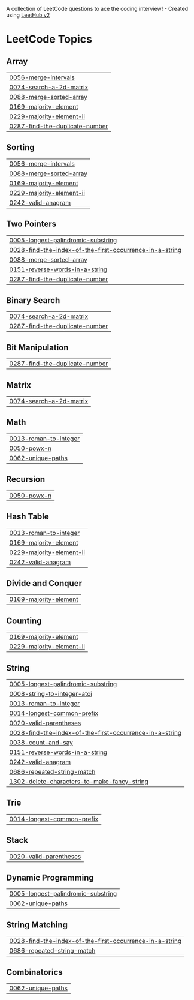 A collection of LeetCode questions to ace the coding interview! - Created using [LeetHub v2](https://github.com/arunbhardwaj/LeetHub-2.0)
<!---LeetCode Topics Start-->
# LeetCode Topics
## Array
|  |
| ------- |
| [0056-merge-intervals](https://github.com/GurpreetKooner/LeetCode/tree/master/0056-merge-intervals) |
| [0074-search-a-2d-matrix](https://github.com/GurpreetKooner/LeetCode/tree/master/0074-search-a-2d-matrix) |
| [0088-merge-sorted-array](https://github.com/GurpreetKooner/LeetCode/tree/master/0088-merge-sorted-array) |
| [0169-majority-element](https://github.com/GurpreetKooner/LeetCode/tree/master/0169-majority-element) |
| [0229-majority-element-ii](https://github.com/GurpreetKooner/LeetCode/tree/master/0229-majority-element-ii) |
| [0287-find-the-duplicate-number](https://github.com/GurpreetKooner/LeetCode/tree/master/0287-find-the-duplicate-number) |
## Sorting
|  |
| ------- |
| [0056-merge-intervals](https://github.com/GurpreetKooner/LeetCode/tree/master/0056-merge-intervals) |
| [0088-merge-sorted-array](https://github.com/GurpreetKooner/LeetCode/tree/master/0088-merge-sorted-array) |
| [0169-majority-element](https://github.com/GurpreetKooner/LeetCode/tree/master/0169-majority-element) |
| [0229-majority-element-ii](https://github.com/GurpreetKooner/LeetCode/tree/master/0229-majority-element-ii) |
| [0242-valid-anagram](https://github.com/GurpreetKooner/LeetCode/tree/master/0242-valid-anagram) |
## Two Pointers
|  |
| ------- |
| [0005-longest-palindromic-substring](https://github.com/GurpreetKooner/LeetCode/tree/master/0005-longest-palindromic-substring) |
| [0028-find-the-index-of-the-first-occurrence-in-a-string](https://github.com/GurpreetKooner/LeetCode/tree/master/0028-find-the-index-of-the-first-occurrence-in-a-string) |
| [0088-merge-sorted-array](https://github.com/GurpreetKooner/LeetCode/tree/master/0088-merge-sorted-array) |
| [0151-reverse-words-in-a-string](https://github.com/GurpreetKooner/LeetCode/tree/master/0151-reverse-words-in-a-string) |
| [0287-find-the-duplicate-number](https://github.com/GurpreetKooner/LeetCode/tree/master/0287-find-the-duplicate-number) |
## Binary Search
|  |
| ------- |
| [0074-search-a-2d-matrix](https://github.com/GurpreetKooner/LeetCode/tree/master/0074-search-a-2d-matrix) |
| [0287-find-the-duplicate-number](https://github.com/GurpreetKooner/LeetCode/tree/master/0287-find-the-duplicate-number) |
## Bit Manipulation
|  |
| ------- |
| [0287-find-the-duplicate-number](https://github.com/GurpreetKooner/LeetCode/tree/master/0287-find-the-duplicate-number) |
## Matrix
|  |
| ------- |
| [0074-search-a-2d-matrix](https://github.com/GurpreetKooner/LeetCode/tree/master/0074-search-a-2d-matrix) |
## Math
|  |
| ------- |
| [0013-roman-to-integer](https://github.com/GurpreetKooner/LeetCode/tree/master/0013-roman-to-integer) |
| [0050-powx-n](https://github.com/GurpreetKooner/LeetCode/tree/master/0050-powx-n) |
| [0062-unique-paths](https://github.com/GurpreetKooner/LeetCode/tree/master/0062-unique-paths) |
## Recursion
|  |
| ------- |
| [0050-powx-n](https://github.com/GurpreetKooner/LeetCode/tree/master/0050-powx-n) |
## Hash Table
|  |
| ------- |
| [0013-roman-to-integer](https://github.com/GurpreetKooner/LeetCode/tree/master/0013-roman-to-integer) |
| [0169-majority-element](https://github.com/GurpreetKooner/LeetCode/tree/master/0169-majority-element) |
| [0229-majority-element-ii](https://github.com/GurpreetKooner/LeetCode/tree/master/0229-majority-element-ii) |
| [0242-valid-anagram](https://github.com/GurpreetKooner/LeetCode/tree/master/0242-valid-anagram) |
## Divide and Conquer
|  |
| ------- |
| [0169-majority-element](https://github.com/GurpreetKooner/LeetCode/tree/master/0169-majority-element) |
## Counting
|  |
| ------- |
| [0169-majority-element](https://github.com/GurpreetKooner/LeetCode/tree/master/0169-majority-element) |
| [0229-majority-element-ii](https://github.com/GurpreetKooner/LeetCode/tree/master/0229-majority-element-ii) |
## String
|  |
| ------- |
| [0005-longest-palindromic-substring](https://github.com/GurpreetKooner/LeetCode/tree/master/0005-longest-palindromic-substring) |
| [0008-string-to-integer-atoi](https://github.com/GurpreetKooner/LeetCode/tree/master/0008-string-to-integer-atoi) |
| [0013-roman-to-integer](https://github.com/GurpreetKooner/LeetCode/tree/master/0013-roman-to-integer) |
| [0014-longest-common-prefix](https://github.com/GurpreetKooner/LeetCode/tree/master/0014-longest-common-prefix) |
| [0020-valid-parentheses](https://github.com/GurpreetKooner/LeetCode/tree/master/0020-valid-parentheses) |
| [0028-find-the-index-of-the-first-occurrence-in-a-string](https://github.com/GurpreetKooner/LeetCode/tree/master/0028-find-the-index-of-the-first-occurrence-in-a-string) |
| [0038-count-and-say](https://github.com/GurpreetKooner/LeetCode/tree/master/0038-count-and-say) |
| [0151-reverse-words-in-a-string](https://github.com/GurpreetKooner/LeetCode/tree/master/0151-reverse-words-in-a-string) |
| [0242-valid-anagram](https://github.com/GurpreetKooner/LeetCode/tree/master/0242-valid-anagram) |
| [0686-repeated-string-match](https://github.com/GurpreetKooner/LeetCode/tree/master/0686-repeated-string-match) |
| [1302-delete-characters-to-make-fancy-string](https://github.com/GurpreetKooner/LeetCode/tree/master/1302-delete-characters-to-make-fancy-string) |
## Trie
|  |
| ------- |
| [0014-longest-common-prefix](https://github.com/GurpreetKooner/LeetCode/tree/master/0014-longest-common-prefix) |
## Stack
|  |
| ------- |
| [0020-valid-parentheses](https://github.com/GurpreetKooner/LeetCode/tree/master/0020-valid-parentheses) |
## Dynamic Programming
|  |
| ------- |
| [0005-longest-palindromic-substring](https://github.com/GurpreetKooner/LeetCode/tree/master/0005-longest-palindromic-substring) |
| [0062-unique-paths](https://github.com/GurpreetKooner/LeetCode/tree/master/0062-unique-paths) |
## String Matching
|  |
| ------- |
| [0028-find-the-index-of-the-first-occurrence-in-a-string](https://github.com/GurpreetKooner/LeetCode/tree/master/0028-find-the-index-of-the-first-occurrence-in-a-string) |
| [0686-repeated-string-match](https://github.com/GurpreetKooner/LeetCode/tree/master/0686-repeated-string-match) |
## Combinatorics
|  |
| ------- |
| [0062-unique-paths](https://github.com/GurpreetKooner/LeetCode/tree/master/0062-unique-paths) |
<!---LeetCode Topics End-->
